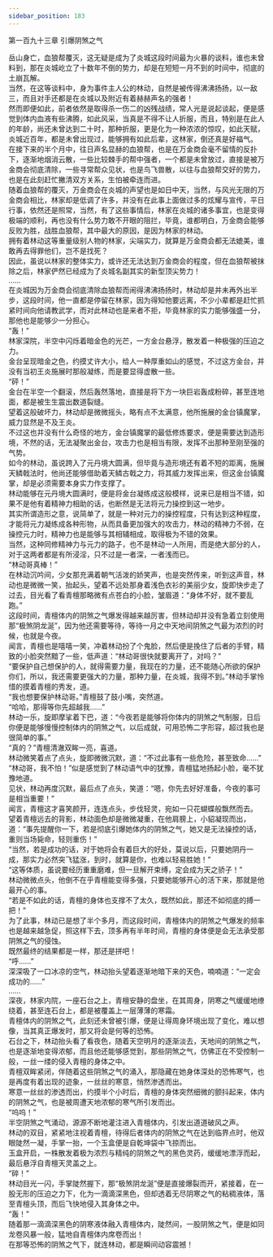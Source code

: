 ```yaml
---
sidebar_position: 183
---
```

 第一百九十三章 引爆阴煞之气


岳山身亡，血狼帮覆灭，这无疑是成为了炎城这段时间最为火暴的谈料，谁也未曾料到，那在炎城屹立了十数年不倒的势力，却是在短短一月不到的时间中，彻底的土崩瓦解。  
当然，在这等谈料中，身为事件主人公的林动，自然是被传得沸沸扬扬，以一敌三，而且对手还都是在炎城以及附近有着赫赫声名的强者！  
然而即便如此，前者依然是取得杀一伤二的凶残战绩，常人光是说起谈起，便是感觉到体内血液有些沸腾，如此风采，当真是不得不让人折服，而且，特别是在此人的年龄，尚还未曾达到二十时，那种折服，更是化为一种浓浓的惊叹，如此天赋，炎城近百年，都是未曾出现过，能够拥有如此后辈，这林家，倒还真是好福气。  
在接下来的半个月中，往日声名显赫的血狼帮，也是在万金商会毫不留情的反扑下，逐渐地烟消云散，一些比较棘手的帮中强者，一个都是未曾放过，直接是被万金商会彻底清除，一些寻常帮众见状，也是鸟飞兽散，以往与血狼帮交好的势力，也是在此刻赶忙撇清双方关系，生怕被牵连而进。  
随着血狼帮的覆灭，万金商会在炎城的声望也是如日中天，当然，与风光无限的万金商会相比，林家却是低调了许多，并没有在此事上面做过多的炫耀与宣传，平日行事，依然还是照常，当然，有了这些事情后，林家在炎城的诸多事宜，也是变得极端的顺利，再也没有什么势力敢不开眼的阻拦，毕竟，谁都明白，万金商会能够反败为胜，战胜血狼帮，其中最大的原因，是因为林家的林动。  
拥有着林动这等重量级别人物的林家，尖端实力，就算是万金商会都无法媲美，谁敢再去得罪他们，岂不是找死？  
因此，虽说以林家的整体实力，或许还无法达到万金商会的程度，但在血狼帮被抹除之后，林家俨然已经成为了炎城名副其实的新型顶尖势力！  
……  
在炎城因为万金商会彻底清除血狼帮而闹得沸沸扬扬时，林动却是并未再外出半步，这段时间，他一直都是停留在林家，因为得知他要远离，不少小辈都是赶忙抓紧时间向他请教武学，而对此林动也是来者不拒，毕竟林家的实力能够强盛一分，那他也是能够少一分担心。  
“轰！”  
林家深院，半空中闪烁着暗金色的光芒，一方金台悬浮，散发着一种极强的压迫之力。  
金台呈现暗金之色，约摸丈许大小，给人一种厚重如山的感觉，不过这方金台，并没有当初王炎施展时那般凝练，而是要显得虚散一些。  
“砰！”  
金台在半空一个翻滚，然后轰然落地，直接是将下方一块巨岩轰成粉碎，甚至连地面，都是被生生震出数道裂缝。  
望着这般破坏力，林动却是微微摇头，略有点不太满意，他所施展的金台镇魔掌，威力显然是不及王炎。  
不过这也并没有什么奇怪的地方，金台镇魔掌的最低修炼要求，便是需要达到造形境，不然的话，无法凝聚出金台，攻击力也是相当有限，发挥不出那种至刚至强的气势。  
如今的林动，虽说跨入了元丹境大圆满，但毕竟与造形境还有着不短的距离，施展天鳞戟法时，他尚还能够借助着天鳞古戟之力，将其威力发挥出来，但这金台镇魔掌，却是必须需要本身实力作支撑了。  
林动能够在元丹境大圆满时，便是将金台凝练成这般模样，说来已是相当不错，如果不是他有着精神力相助的话，也断然是无法将元力操控到这一地步。  
其实所谓造形之意，说简单了，就是一种对元力的操控程度，只有达到这种程度，才能将元力凝练成各种形物，从而具备更加强大的攻击力，林动的精神力不弱，在操控元力时，精神力也是能够与其相辅相成，取得极为不错的效果。  
当然，这种同修精神力与元力的路子，也不是林动一人所用，而是绝大部分的人，对于这两者都是有所浸淫，只不过是一者深，一者浅而已。  
“林动哥真棒！”  
在林动沉吟间，少女那充满着朝气活泼的娇笑声，也是突然传来，听到这声音，林动也是微微一笑，抬起头，望着不远处那身着浅色衣衫的美丽少女，旋即快步走了过去，目光看了看青檀那略微有点苍白的小脸，皱眉道：“身体不好，就不要乱跑。”  
这段时间，青檀体内的阴煞之气爆发得越来越厉害，但林动却并没有急着立刻使用那“极煞阴龙涎”，因为他还需要等待，等待一月之中天地间阴煞之气最为浓烈的时候，也就是今夜。  
闻言，青檀也是嘻嘻一笑，冲着林动扮了个鬼脸，然后便是挽住了后者的手臂，精致的小脸突然黯了一些，低声道：“林动哥很快就要离开了，对吗？”  
“要保护自己想保护的人，就得需要力量，我现在的力量，还不能随心所欲的保护你们，所以，我还需要更强大的力量，那种力量，在炎城，我得不到。”林动手掌怜惜的摸着青檀的秀发，道。  
“我也想要保护林动哥。”青檀鼓了鼓小嘴，突然道。  
“哈哈，那得等你先超越我……”  
林动一乐，旋即摩挲着下巴，道：“今夜若是能够将你体内的阴煞之气制服，日后你便是能够慢慢控制体内的阴煞之气，以后成就，可用恐怖二字形容，超过我也是很简单的事。”  
“真的？”青檀清澈双眸一亮，喜道。  
林动微笑着点了点头，旋即微微沉默，道：“不过此事有一些危险，甚至致命……”  
“林动哥，我不怕！”似是感觉到了林动语气中的犹豫，青檀猛地扬起小脸，毫不犹豫地道。  
见状，林动再度沉默，最后点了点头，笑道：“嗯，你先去好好准备，今夜的事可是相当重要！”  
闻言，青檀这才喜笑颜开，连连点头，步伐轻灵，宛如一只花蝴蝶般飘然而去。  
望着青檀远去的背影，林动面色却是微微凝重，在他肩膀上，小貂凝现而出，道：“事先提醒你一下，若是彻底引爆她体内的阴煞之气，她又是无法操控的话，重则当场毙命，轻则重伤！”  
“当然，若是成功的话，对于她将会有着巨大的好处，莫说以后，只要她阴丹一成，那实力必然突飞猛涨，到时，就算是你，也难以轻易胜她！”  
“这等体质，虽说要经历重重磨难，但一旦解开束缚，定会成为天之骄子！”  
林动微微点头，他倒不在乎青檀能变得多强，只要她能够开心的活下来，那就是他最开心的事。  
“若是不如此的话，青檀的身体也支撑不了太久，既然如此，那还不如彻底的搏一把！”  
为了此事，林动已是想了半个多月，而这段时间，青檀体内的阴煞之气爆发的频率也是越来越急促，照这样下去，顶多再有半年时间，青檀的身体便是会无法承受那阴煞之气的侵蚀。  
既然最终的结果都是一样，那还是拼吧！  
“呼……”  
深深吸了一口冰凉的空气，林动抬头望着逐渐地暗下来的天色，喃喃道：“一定会成功的……”  
……  
深夜，林家内院，一座石台之上，青檀安静的盘坐，在其周身，阴寒之气缓缓地缭绕着，甚至连石台上，都是被覆盖上一层薄薄的寒霜。  
青檀体内的阴煞之气，此刻还未曾被引爆，便是让得周身环境出现了变化，难以想像，当其真正爆发时，那又将会是何等的恐怖。  
石台之下，林动抬头看了看夜色，随着天空明月的逐渐淡去，天地间的阴煞之气，也是逐渐地变得浓郁，而且他还能够感觉到，那些阴煞之气，仿佛正在不受控制一般，一丝一缕的侵入青檀的身体之中。  
青檀双眸紧闭，伴随着这些阴煞之气的涌入，那隐藏在她身体深处的恐怖寒气，也是再度有着出现的迹象，一丝丝的寒意，悄然渗透而出。  
寒意一丝丝的渗透而出，约摸半个小时后，青檀的身体突然细微的颤抖起来，体内的阴煞之气，也是被周遭天地浓郁的寒气所引发而出。  
“呜呜！”  
半空阴煞之气涌动，源源不断地灌注进入青檀体内，引发出道道破风之声。  
林动的双目，紧紧地注视着青檀，待得后者体内的阴煞之气在达到临界点时，他双眼陡然一凝，手掌一抬，一个玉盒便是自乾坤袋中飞掠而出。  
玉盒开启，一株散发着极为浓烈与精纯的阴煞之气的黑色灵药，缓缓地漂浮而起，最后悬浮自青檀天灵盖之上。  
“碎！”  
林动目光一闪，手掌陡然握下，那“极煞阴龙涎”便是直接爆裂而开，紧接着，在一股无形的压迫之力下，化为一滴滴深黑色，但却透着无尽阴寒之气的粘稠液体，落至青檀头顶，而后飞快地侵入其身体之中。  
“轰！”  
随着那一滴滴深黑色的阴寒液体融入青檀体内，陡然间，一股阴煞之气，便是如同龙卷风暴一般，猛地自青檀体内席卷而出！  
在那等恐怖的阴煞之气下，就连林动，都是瞬间动容震撼！  
  
  
